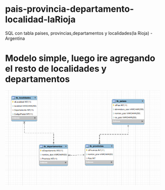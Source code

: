 # pais-provincia-departamento-localidad-laRioja
SQL con tabla paises, provincias,departamentos y localidades(la Rioja) - Argentina

# Modelo simple, luego ire agregando el resto de localidades y departamentos
![Diseño en MySQLWorkBench](./img/Modelo.png)